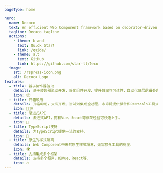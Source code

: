 ```yaml
---
pageType: home

hero:
  name: Decoco
  text: An efficient Web Component framework based on decorator-driven development.
  tagline: Decoco tagline
  actions:
    - theme: brand
      text: Quick Start
      link: /guide/
    - theme: alt
      text: GitHub
      link: https://github.com/star-ll/Deco
  image:
    src: /rspress-icon.png
    alt: Decoco Logo
features:
  - title: 基于装饰器驱动
    details: 基于装饰器驱动开发，简化组件开发，提升效率与可读性，自动化底层逻辑处理。
    icon: 📦
  - title: 开箱即用
    details: 开箱即用，支持开发、测试到集成全过程，未来将提供插件和Devtools工具支持。
    icon: 🏃🏻‍♀️
  - title: 渐进式API
    details: 渐进式API，拥有Vue、React等框架经验可快速上手。
    icon: 🎨
  - title: TypeScript支持
    details: 为TypeScript提供一流的支持.
    icon: 🌈
  - title: 原生的样式隔离
    details: Web Component带来的原生样式隔离，无需额外工具的处理.
    icon: 🌍
  - title: 支持集成多个框架
    details: 支持多个框架，如Vue、React等.
    icon: 🔥
---
```


